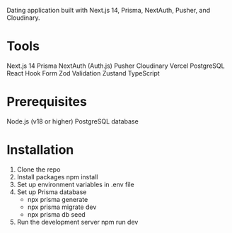 Dating application built with Next.js 14, Prisma, NextAuth, Pusher, and Cloudinary.

# Tools
Next.js 14
Prisma
NextAuth (Auth.js)
Pusher
Cloudinary
Vercel
PostgreSQL
React Hook Form
Zod Validation
Zustand
TypeScript

# Prerequisites
Node.js (v18 or higher)
PostgreSQL database

# Installation
1. Clone the repo
2. Install packages npm install
3. Set up environment variables in .env file
4. Set up Prisma database
    * npx prisma generate
    * npx prisma migrate dev
    * npx prisma db seed
5. Run the development server npm run dev
